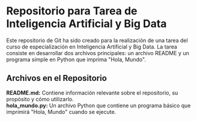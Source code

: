 # Repositorio para Tarea de Inteligencia Artificial y Big Data
Este repositorio de Git ha sido creado para la realización de una tarea del curso de especialización en Inteligencia Artificial y Big Data. La tarea consiste en desarrollar dos archivos principales: un archivo README y un programa simple en Python que imprima "Hola, Mundo".

## Archivos en el Repositorio
**README.md:** Contiene información relevante sobre el repositorio, su propósito y cómo utilizarlo.  
**hola_mundo.py:** Un archivo Python que contiene un programa básico que imprimirá "Hola, Mundo" cuando se ejecute.
